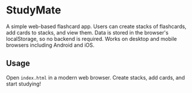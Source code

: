 # StudyMate

A simple web-based flashcard app. Users can create stacks of flashcards, add cards to stacks, and view them. Data is stored in the browser's localStorage, so no backend is required. Works on desktop and mobile browsers including Android and iOS.

## Usage

Open `index.html` in a modern web browser. Create stacks, add cards, and start studying!

